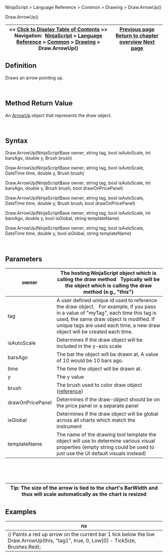 ﻿


NinjaScript \> Language Reference \> Common \> Drawing \> Draw.ArrowUp()






















Draw.ArrowUp()







| \<\< [Click to Display Table of Contents](draw_arrowup.md) \>\> **Navigation:**     [NinjaScript](ninjascript.md) \> [Language Reference](language_reference_wip.md) \> [Common](common.md) \> [Drawing](drawing.md) \> Draw.ArrowUp() | [Previous page](arrowline.md) [Return to chapter overview](drawing.md) [Next page](arrowup.md) |
| --- | --- |











## Definition


Draws an arrow pointing up.


 


## Method Return Value


An [ArrowUp](arrowup.md) object that represents the draw object.


 


## Syntax


Draw.ArrowUp(NinjaScriptBase owner, string tag, bool isAutoScale, int barsAgo, double y, Brush brush)  

Draw.ArrowUp(NinjaScriptBase owner, string tag, bool isAutoScale, DateTime time, double y, Brush brush)  

Draw.ArrowUp(NinjaScriptBase owner, string tag, bool isAutoScale, int barsAgo, double y, Brush brush, bool drawOnPricePanel)  

Draw.ArrowUp(NinjaScriptBase owner, string tag, bool isAutoScale, DateTime time, double y, Brush brush, bool drawOnPricePanel)  

Draw.ArrowUp(NinjaScriptBase owner, string tag, bool isAutoScale, int barsAgo, double y, bool isGlobal, string templateName)  

Draw.ArrowUp(NinjaScriptBase owner, string tag, bool isAutoScale, DateTime time, double y, bool isGlobal, string templateName)


 


## Parameters




| owner | The hosting NinjaScript object which is calling the draw method   Typically will be the object which is calling the draw method (e.g., "this") |
| --- | --- |
| tag | A user defined unique id used to reference the draw object.    For example, if you pass in a value of "myTag", each time this tag is used, the same draw object is modified. If unique tags are used each time, a new draw object will be created each time. |
| isAutoScale | Determines if the draw object will be included in the y\-axis scale |
| barsAgo | The bar the object will be drawn at. A value of 10 would be 10 bars ago. |
| time | The time the object will be drawn at. |
| y | The y value |
| brush | The brush used to color draw object ([reference](https://msdn.microsoft.com/en-us/library/system.windows.media.brushes%28v=vs.110%29.aspx)) |
| drawOnPricePanel | Determines if the draw\-object should be on the price panel or a separate panel |
| isGlobal | Determines if the draw object will be global across all charts which match the instrument |
| templateName | The name of the drawing tool template the object will use to determine various visual properties (empty string could be used to just use the UI default visuals instead) |



 


 




| Tip: The size of the arrow is tied to the chart's BarWidth and thus will scale automatically as the chart is resized |
| --- |



## 


## 


## Examples




| ns |
| --- |
| // Paints a red up arrow on the current bar 1 tick below the low Draw.ArrowUp(this, "tag1", true, 0, Low\[0] \- TickSize, Brushes.Red); |









